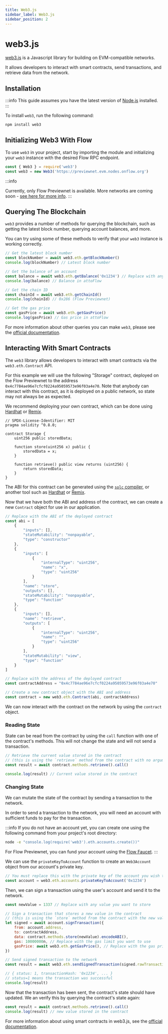 ```yaml
---
title: Web3.js
sidebar_label: Web3.js
sidebar_position: 2
---
```


# web3.js

[web3.js](https://web3js.org/) is a Javascript library for building on EVM-compatible networks.

It allows developers to interact with smart contracts, send transactions, and retrieve data from the network.


## Installation

:::info
This guide assumes you have the latest version of [Node.js](https://nodejs.org/en) installed.
:::

To install `web3`, run the following command:

```sh
npm install web3
```

## Initializing Web3 With Flow

To use `web3` in your project, start by importing the module and initializing your `web3` instance with the desired Flow RPC endpoint.

```js
const { Web3 } = require('web3')
const web3 = new Web3('https://previewnet.evm.nodes.onflow.org')
```

:::info

Currently, only Flow Previewnet is available.  More networks are coming soon - [see here for more info](../../build/networks.md).
:::

## Querying The Blockchain

`web3` provides a number of methods for querying the blockchain, such as getting the latest block number, querying account balances, and more.

You can try using some of these methods to verify that your `web3` instance is working correctly.

```js
// Get the latest block number
const blockNumber = await web3.eth.getBlockNumber()
console.log(blockNumber) // Latest block number

// Get the balance of an account
const balance = await web3.eth.getBalance('0x1234') // Replace with any address
console.log(balance) // Balance in attoFlow

// Get the chain ID
const chainId = await web3.eth.getChainId()
console.log(chainId) // 0x286 (Flow Previewnet)

// Get the gas price
const gasPrice = await web3.eth.getGasPrice()
console.log(gasPrice) // Gas price in attoFlow
```

For more information about other queries you can make `web3`, please see the [official documentation](https://docs.web3js.org/).

## Interacting With Smart Contracts

The `web3` library allows developers to interact with smart contracts via the `web3.eth.Contract` API.

For this example we will use the following "Storage" contract, deployed on the Flow Previewnet to the address `0x4c7784ae96e7cfcf0224a95059573e96f03a4e70`.  Note that anybody can interact with this contract, as it is deployed on a public network, so state may not always be as expected.

We recommend deploying your own contract, which can be done using [Hardhat](../../build/guides/deploy-contract/using-hardhat.md) or [Remix](../../build/guides/deploy-contract/using-remix.md).

```solidity
// SPDX-License-Identifier: MIT
pragma solidity ^0.8.0;

contract Storage {
    uint256 public storedData;

    function store(uint256 x) public {
        storedData = x;
    }

    function retrieve() public view returns (uint256) {
        return storedData;
    }
}
```

The ABI for this contract can be generated using the [`solc` compiler](https://docs.soliditylang.org/en/latest/installing-solidity.html), or another tool such as [Hardhat](../../build/guides/deploy-contract/using-hardhat.md) or [Remix](../../build/guides/deploy-contract/using-remix.md).

Now that we have both the ABI and address of the contract, we can create a new `Contract` object for use in our application.

```js
// Replace with the ABI of the deployed contract
const abi = [
    {
        "inputs": [],
        "stateMutability": "nonpayable",
        "type": "constructor"
    },
    {
        "inputs": [
            {
                "internalType": "uint256",
                "name": "x",
                "type": "uint256"
            }
        ],
        "name": "store",
        "outputs": [],
        "stateMutability": "nonpayable",
        "type": "function"
    },
    {
        "inputs": [],
        "name": "retrieve",
        "outputs": [
            {
                "internalType": "uint256",
                "name": "",
                "type": "uint256"
            }
        ],
        "stateMutability": "view",
        "type": "function"
    }
]

// Replace with the address of the deployed contract
const contractAddress = "0x4c7784ae96e7cfcf0224a95059573e96f03a4e70"

// Create a new contract object with the ABI and address
const contract = new web3.eth.Contract(abi, contractAddress)
```

We can now interact with the contract on the network by using the `contract` object.

### Reading State

State can be read from the contract by using the `call` function with one of the contract's methods.  This will not change the state and will not send a transaction.

```js
// Retrieve the current value stored in the contract
// (this is using the `retrieve` method from the contract with no arguments)
const result = await contract.methods.retrieve().call()

console.log(result) // Current value stored in the contract
```

### Changing State

We can mutate the state of the contract by sending a transaction to the network.

In order to send a transaction to the network, you will need an account with sufficient funds to pay for the transaction.

:::info
If you do not have an account yet, you can create one using the following command from your project's root directory:

```sh
node -e "console.log(require('web3').eth.accounts.create())"
```

For Flow Previewnet, you can fund your account using the [Flow Faucet](https://previewnet-faucet.onflow.org/fund-account).
:::

We can use the `privateKeyToAccount` function to create an `Web3Account` object from our account's private key.

```js
// You must replace this with the private key of the account you wish to use
const account = web3.eth.accounts.privateKeyToAccount('0x1234')
```

Then, we can sign a transaction using the user's account and send it to the network.

```js
const newValue = 1337 // Replace with any value you want to store

// Sign a transaction that stores a new value in the contract
// (this is using the `store` method from the contract with the new value as an argument)
let signed = await account.signTransaction({
    from: account.address,
    to: contractAddress,
    data: contract.methods.store(newValue).encodeABI(),
    gas: 10000000n, // Replace with the gas limit you want to use
    gasPrice: await web3.eth.getGasPrice(), // Replace with the gas price you want to use
})

// Send signed transaction to the network
const result = await web3.eth.sendSignedTransaction(signed.rawTransaction)

// { status: 1, transactionHash: '0x1234', ... }
// status=1 means the transaction was successful
console.log(result) 
```

Now that the transaction has been sent, the contract's state should have updated.  We an verify this by querying the contract's state again:

```js
const result = await contract.methods.retrieve().call()
console.log(result) // new value stored in the contract
```

For more information about using smart contracts in web3.js, see the [official documentation](https://docs.web3js.org/libdocs/Contract).